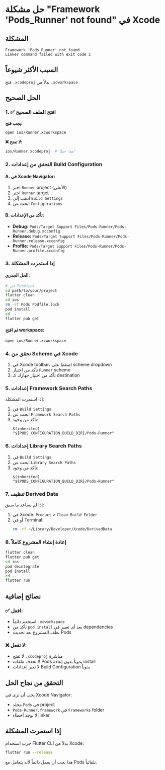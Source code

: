 # حل مشكلة "Framework 'Pods_Runner' not found" في Xcode

## المشكلة
```
Framework 'Pods_Runner' not found
Linker command failed with exit code 1
```

## السبب الأكثر شيوعاً
فتح `.xcodeproj` بدلاً من `.xcworkspace`

## الحل الصحيح

### 1. ✅ افتح الملف الصحيح
**يجب فتح:**
```bash
open ios/Runner.xcworkspace
```

**❌ لا تفتح:**
```bash
ios/Runner.xcodeproj  # هذا خطأ!
```

### 2. التحقق من إعدادات Build Configuration

#### A. في Xcode Navigator:
1. اختر `Runner` project (الأعلى)
2. اختر `Runner` target 
3. اذهب إلى `Build Settings`
4. ابحث عن `Configurations`

#### B. تأكد من الإعدادات:
- **Debug:** `Pods/Target Support Files/Pods-Runner/Pods-Runner.debug.xcconfig`
- **Release:** `Pods/Target Support Files/Pods-Runner/Pods-Runner.release.xcconfig` 
- **Profile:** `Pods/Target Support Files/Pods-Runner/Pods-Runner.profile.xcconfig`

### 3. إذا استمرت المشكلة

#### الحل الجذري:
```bash
# في Terminal
cd path/to/your/project
flutter clean
cd ios
rm -rf Pods Podfile.lock
pod install
cd ..
flutter pub get
```

#### ثم افتح workspace:
```bash
open ios/Runner.xcworkspace
```

### 4. تحقق من Scheme في Xcode

1. في Xcode toolbar، اضغط على scheme dropdown
2. تأكد من اختيار `Runner` scheme
3. تأكد من اختيار جهازك كـ destination

### 5. إعدادات Framework Search Paths

إذا استمرت المشكلة:

1. في `Build Settings`
2. ابحث عن `Framework Search Paths`
3. تأكد من وجود:
   ```
   $(inherited)
   "${PODS_CONFIGURATION_BUILD_DIR}/Pods-Runner"
   ```

### 6. إعدادات Library Search Paths

1. في `Build Settings`
2. ابحث عن `Library Search Paths`
3. تأكد من وجود:
   ```
   $(inherited)
   "${PODS_CONFIGURATION_BUILD_DIR}/Pods-Runner"
   ```

### 7. تنظيف Derived Data

إذا لم يساعد ما سبق:

1. في Xcode: `Product` > `Clean Build Folder`
2. أو في Terminal:
   ```bash
   rm -rf ~/Library/Developer/Xcode/DerivedData
   ```

### 8. إعادة إنشاء المشروع كاملاً

```bash
flutter clean
flutter pub get
cd ios
pod deintegrate
pod install
cd ..
flutter run
```

## نصائح إضافية

### ✅ افعل:
- استخدم دائماً `.xcworkspace`
- تأكد من `pod install` بعد أي تغيير في dependencies
- نظف المشروع بعد تحديث Pods

### ❌ لا تفعل:
- لا تفتح `.xcodeproj` مباشرة
- لا تحذف ملفات Pods يدوياً بدون إعادة install
- لا تغير إعدادات Build Configuration يدوياً

## التحقق من نجاح الحل

يجب أن ترى في Xcode Navigator:
- مجلد `Pods` في project
- `Pods-Runner.framework` في `Frameworks` folder
- لا توجد أخطاء linker

## إذا استمرت المشكلة

جرب استخدام Flutter CLI بدلاً من Xcode:
```bash
flutter run --release
```

هذا يجب أن يعمل دائماً لأنه يتعامل مع Pods تلقائياً. 